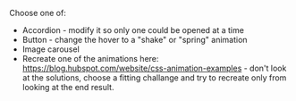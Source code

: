 Choose one of:
* Accordion - modify it so only one could be opened at a time
* Button - change the hover to a "shake" or "spring" animation
* Image carousel
* Recreate one of the animations here: https://blog.hubspot.com/website/css-animation-examples - don't look at the solutions, choose a fitting challange and try to recreate only from looking at the end result.